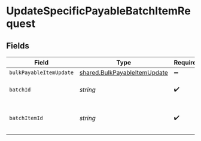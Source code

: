 # UpdateSpecificPayableBatchItemRequest


## Fields

| Field                                                                               | Type                                                                                | Required                                                                            | Description                                                                         |
| ----------------------------------------------------------------------------------- | ----------------------------------------------------------------------------------- | ----------------------------------------------------------------------------------- | ----------------------------------------------------------------------------------- |
| `bulkPayableItemUpdate`                                                             | [shared.BulkPayableItemUpdate](../../../sdk/models/shared/bulkpayableitemupdate.md) | :heavy_minus_sign:                                                                  | N/A                                                                                 |
| `batchId`                                                                           | *string*                                                                            | :heavy_check_mark:                                                                  | Unique identifier for a batch                                                       |
| `batchItemId`                                                                       | *string*                                                                            | :heavy_check_mark:                                                                  | Unique identifier for an item in a batch                                            |